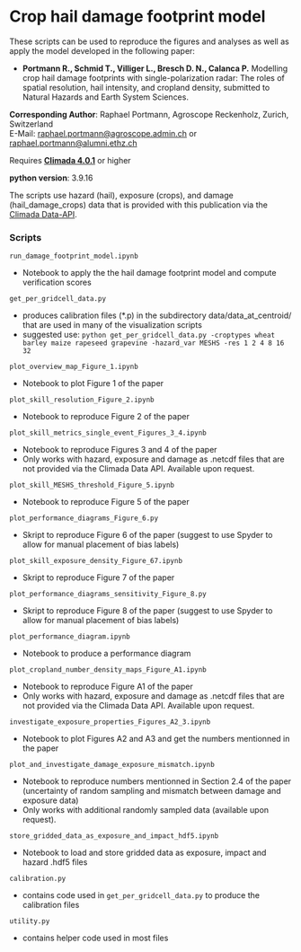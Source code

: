 # Crop hail damage footprint model
These scripts can be used to reproduce the figures and analyses as well as apply the model developed in the following paper:

- **Portmann R., Schmid T., Villiger L., Bresch D. N., Calanca P.** Modelling crop hail damage footprints with single-polarization radar: The roles of spatial resolution, hail intensity, and cropland density, submitted to Natural Hazards and Earth System Sciences.

**Corresponding Author**: 
Raphael Portmann, Agroscope Reckenholz, Zurich, Switzerland\
E-Mail: raphael.portmann@agroscope.admin.ch or raphael.portmann@alumni.ethz.ch

Requires [**Climada 4.0.1**](https://climada-python.readthedocs.io/en/v4.0.1/misc/README.html) or higher

**python version**: 3.9.16

The scripts use hazard (hail), exposure (crops), and damage (hail_damage_crops) data that is provided with this publication via the [Climada Data-API](https://climada.ethz.ch/data-types/).


### Scripts

`run_damage_footprint_model.ipynb`
   - Notebook to apply the the hail damage footprint model and compute verification scores

`get_per_gridcell_data.py`
   - produces calibration files (*.p) in the subdirectory data/data_at_centroid/ that are used in many of the visualization scripts
   - suggested use: `python get_per_gridcell_data.py -croptypes wheat barley maize rapeseed grapevine -hazard_var MESHS -res 1 2 4 8 16 32`
   
`plot_overview_map_Figure_1.ipynb`
   - Notebook to plot Figure 1 of the paper

`plot_skill_resolution_Figure_2.ipynb`
   - Notebook to reproduce Figure 2 of the paper

`plot_skill_metrics_single_event_Figures_3_4.ipynb`
   - Notebook to reproduce Figures 3 and 4 of the paper
   - Only works with hazard, exposure and damage as .netcdf files that are not provided via the Climada Data API. Available upon request.

`plot_skill_MESHS_threshold_Figure_5.ipynb`
   - Notebook to reproduce Figure 5 of the paper

`plot_performance_diagrams_Figure_6.py`
   - Skript to reproduce Figure 6 of the paper (suggest to use Spyder to allow for manual placement of bias labels)

`plot_skill_exposure_density_Figure_67.ipynb`
   - Skript to reproduce Figure 7 of the paper

`plot_performance_diagrams_sensitivity_Figure_8.py`
   - Skript to reproduce Figure 8 of the paper (suggest to use Spyder to allow for manual placement of bias labels)

`plot_performance_diagram.ipynb`
   - Notebook to produce a performance diagram

`plot_cropland_number_density_maps_Figure_A1.ipynb`
   - Notebook to reproduce Figure A1 of the paper 
   - Only works with hazard, exposure and damage as .netcdf files that are not provided via the Climada Data API. Available upon request.

`investigate_exposure_properties_Figures_A2_3.ipynb`
   - Notebook to plot Figures A2 and A3 and get the numbers mentionned in the paper

`plot_and_investigate_damage_exposure_mismatch.ipynb`
   - Notebook to reproduce numbers mentionned in Section 2.4 of the paper (uncertainty of random sampling and mismatch between damage and exposure data)
   - Only works with additional randomly sampled data (available upon request).

`store_gridded_data_as_exposure_and_impact_hdf5.ipynb`
   - Notebook to load and store gridded data as exposure, impact and hazard .hdf5 files

`calibration.py`
   - contains code used in `get_per_gridcell_data.py` to produce the calibration files

`utility.py`
   - contains helper code used in most files

